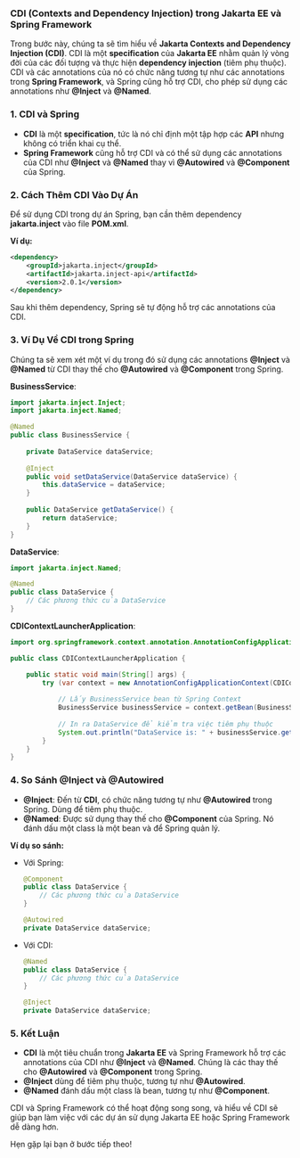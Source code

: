 ### CDI (Contexts and Dependency Injection) trong Jakarta EE và Spring Framework

Trong bước này, chúng ta sẽ tìm hiểu về **Jakarta Contexts and Dependency Injection (CDI)**. CDI là một **specification** của **Jakarta EE** nhằm quản lý vòng đời của các đối tượng và thực hiện **dependency injection** (tiêm phụ thuộc). CDI và các annotations của nó có chức năng tương tự như các annotations trong **Spring Framework**, và Spring cũng hỗ trợ CDI, cho phép sử dụng các annotations như **@Inject** và **@Named**.

### 1. **CDI và Spring**
- **CDI** là một **specification**, tức là nó chỉ định một tập hợp các **API** nhưng không có triển khai cụ thể. 
- **Spring Framework** cũng hỗ trợ CDI và có thể sử dụng các annotations của CDI như **@Inject** và **@Named** thay vì **@Autowired** và **@Component** của Spring.

### 2. **Cách Thêm CDI Vào Dự Án**
Để sử dụng CDI trong dự án Spring, bạn cần thêm dependency **jakarta.inject** vào file **POM.xml**.

**Ví dụ:**
```xml
<dependency>
    <groupId>jakarta.inject</groupId>
    <artifactId>jakarta.inject-api</artifactId>
    <version>2.0.1</version>
</dependency>
```

Sau khi thêm dependency, Spring sẽ tự động hỗ trợ các annotations của CDI.

### 3. **Ví Dụ Về CDI trong Spring**

Chúng ta sẽ xem xét một ví dụ trong đó sử dụng các annotations **@Inject** và **@Named** từ CDI thay thế cho **@Autowired** và **@Component** trong Spring.

**BusinessService**:
```java
import jakarta.inject.Inject;
import jakarta.inject.Named;

@Named
public class BusinessService {
    
    private DataService dataService;
    
    @Inject
    public void setDataService(DataService dataService) {
        this.dataService = dataService;
    }
    
    public DataService getDataService() {
        return dataService;
    }
}
```

**DataService**:
```java
import jakarta.inject.Named;

@Named
public class DataService {
    // Các phương thức của DataService
}
```

**CDIContextLauncherApplication**:
```java
import org.springframework.context.annotation.AnnotationConfigApplicationContext;

public class CDIContextLauncherApplication {

    public static void main(String[] args) {
        try (var context = new AnnotationConfigApplicationContext(CDIContextLauncherApplication.class)) {
            
            // Lấy BusinessService bean từ Spring Context
            BusinessService businessService = context.getBean(BusinessService.class);
            
            // In ra DataService để kiểm tra việc tiêm phụ thuộc
            System.out.println("DataService is: " + businessService.getDataService());
        }
    }
}
```

### 4. **So Sánh @Inject và @Autowired**
- **@Inject**: Đến từ **CDI**, có chức năng tương tự như **@Autowired** trong Spring. Dùng để tiêm phụ thuộc.
- **@Named**: Được sử dụng thay thế cho **@Component** của Spring. Nó đánh dấu một class là một bean và để Spring quản lý.

**Ví dụ so sánh:**

- Với Spring:
  ```java
  @Component
  public class DataService {
      // Các phương thức của DataService
  }
  ```
  ```java
  @Autowired
  private DataService dataService;
  ```

- Với CDI:
  ```java
  @Named
  public class DataService {
      // Các phương thức của DataService
  }
  ```
  ```java
  @Inject
  private DataService dataService;
  ```

### 5. **Kết Luận**
- **CDI** là một tiêu chuẩn trong **Jakarta EE** và Spring Framework hỗ trợ các annotations của CDI như **@Inject** và **@Named**. Chúng là các thay thế cho **@Autowired** và **@Component** trong Spring.
- **@Inject** dùng để tiêm phụ thuộc, tương tự như **@Autowired**.
- **@Named** đánh dấu một class là bean, tương tự như **@Component**.

CDI và Spring Framework có thể hoạt động song song, và hiểu về CDI sẽ giúp bạn làm việc với các dự án sử dụng Jakarta EE hoặc Spring Framework dễ dàng hơn.

Hẹn gặp lại bạn ở bước tiếp theo!
